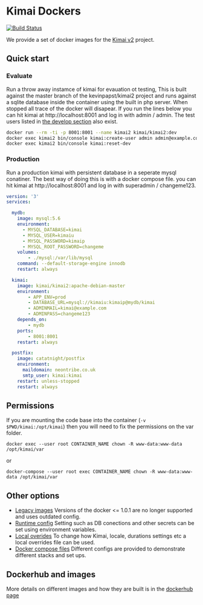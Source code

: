 # Kimai Dockers

[![Build Status](https://travis-ci.org/tobybatch/kimai2.svg?branch=master)](https://travis-ci.org/tobybatch/kimai2)

We provide a set of docker images for the [Kimai v2](https://github.com/kevinpapst/kimai2) project.

## Quick start

### Evaluate

Run a throw away instamce of kimai for evauation ot testing,  This is built against the master branch of the kevinpapst/kimai2 project and runs against a sqlite database inside the container using the built in php server.  When stopped all trace of the docker will disapear.  If you run the lines below you can hit kimai at http://localhost:8001 and log in with admin / admin.  The test users listed in [the develop section](https://www.kimai.org/documentation/installation.html) also exist.

```bash
docker run --rm -ti -p 8001:8001 --name kimai2 kimai/kimai2:dev
docker exec kimai2 bin/console kimai:create-user admin admin@example.com ROLE_SUPER_ADMIN admin
docker exec kimai2 bin/console kimai:reset-dev
```

### Production

Run a production kimai with persistent database in a seperate mysql conatiner. The best way of doing this is with a docker compose file. you can hit kimai at http://localhost:8001 and log in with superadmin / changeme123.

```yaml
version: '3'
services:

  mydb:
    image: mysql:5.6
    environment:
      - MYSQL_DATABASE=kimai
      - MYSQL_USER=kimaiu
      - MYSQL_PASSWORD=kimaip
      - MYSQL_ROOT_PASSWORD=changeme
    volumes:
        - ./mysql:/var/lib/mysql
    command: --default-storage-engine innodb
    restart: always

  kimai:
    image: kimai/kimai2:apache-debian-master
    environment:
        - APP_ENV=prod
        - DATABASE_URL=mysql://kimaiu:kimaip@mydb/kimai
        - ADMINMAIL=kimai@example.com
        - ADMINPASS=changeme123
    depends_on:
        - mydb
    ports:
        - 8001:8001
    restart: always

  postfix:
    image: catatnight/postfix
    environment:
      maildomain: neontribe.co.uk
      smtp_user: kimai:kimai
    restart: unless-stopped
    restart: always

```

## Permissions

If you are mounting the code base into the container (```-v $PWD/kimai:/opt/kimai```) then you will need to fix the permissions on the var folder.

    docker exec --user root CONTAINER_NAME chown -R www-data:www-data /opt/kimai/var

or

    docker-compose --user root exec CONTAINER_NAME chown -R www-data:www-data /opt/kimai/var

## Other options

- [Legacy images](docs/legacy.md) Versions of the docker <= 1.0.1 are no longer supported and uses outdated config.
- [Runtime config](docs/runtime-config.md) Setting such as DB conections and other secrets can be set using environment variables.
- [Local overides](docs/local-overrides.md) To change how Kimai, locale, durations settings etc a local overrides file can be used.
- [Docker compose files](docs/docker-compose.md) Different configs are provided to demonstrate different stacks and set ups.

## Dockerhub and images

More details on different images and how they are built is in the [dockerhub page](https://cloud.docker.com/u/kimai/repository/docker/kimai/kimai2)
